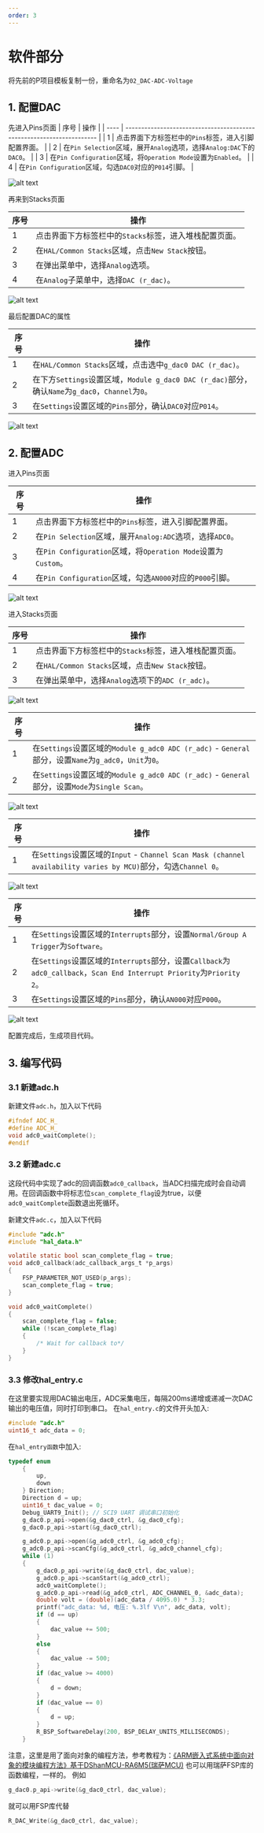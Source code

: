 ```yaml
---
order: 3
---
```


# 软件部分
将先前的P项目模板复制一份，重命名为`02_DAC-ADC-Voltage`
## 1. 配置DAC
先进入Pins页面
| 序号 | 操作                                                                  |
| ---- | --------------------------------------------------------------------- |
| 1    | 点击界面下方标签栏中的`Pins`标签，进入引脚配置界面。                  |
| 2    | 在`Pin Selection`区域，展开`Analog`选项，选择`Analog:DAC`下的`DAC0`。 |
| 3    | 在`Pin Configuration`区域，将`Operation Mode`设置为`Enabled`。        |
| 4    | 在`Pin Configuration`区域，勾选`DAC0`对应的`P014`引脚。               |

![alt text](images/DAC配置1.jpg)

再来到Stacks页面

| 序号 | 操作                                                   |
| ---- | ------------------------------------------------------ |
| 1    | 点击界面下方标签栏中的`Stacks`标签，进入堆栈配置页面。 |
| 2    | 在`HAL/Common Stacks`区域，点击`New Stack`按钮。       |
| 3    | 在弹出菜单中，选择`Analog`选项。                       |
| 4    | 在`Analog`子菜单中，选择`DAC (r_dac)`。                |

![alt text](images/DAC配置2.jpg)

最后配置DAC的属性

| 序号 | 操作                                                                                              |
| ---- | ------------------------------------------------------------------------------------------------- |
| 1    | 在`HAL/Common Stacks`区域，点击选中`g_dac0 DAC (r_dac)`。                                         |
| 2    | 在下方`Settings`设置区域，`Module g_dac0 DAC (r_dac)`部分，确认`Name`为`g_dac0`，`Channel`为`0`。 |
| 3    | 在`Settings`设置区域的`Pins`部分，确认`DAC0`对应`P014`。                                          |

![alt text](images/DAC配置3.jpg)


## 2. 配置ADC
进入Pins页面

| 序号 | 操作                                                          |
| ---- | ------------------------------------------------------------- |
| 1    | 点击界面下方标签栏中的`Pins`标签，进入引脚配置界面。          |
| 2    | 在`Pin Selection`区域，展开`Analog:ADC`选项，选择`ADC0`。     |
| 3    | 在`Pin Configuration`区域，将`Operation Mode`设置为`Custom`。 |
| 4    | 在`Pin Configuration`区域，勾选`AN000`对应的`P000`引脚。      |

![alt text](images/ADC配置1.jpg)

进入Stacks页面

| 序号 | 操作                                                   |
| ---- | ------------------------------------------------------ |
| 1    | 点击界面下方标签栏中的`Stacks`标签，进入堆栈配置页面。 |
| 2    | 在`HAL/Common Stacks`区域，点击`New Stack`按钮。       |
| 3    | 在弹出菜单中，选择`Analog`选项下的`ADC (r_adc)`。      |

![alt text](images/ADC配置2.jpg)

| 序号 | 操作                                                                                                   |
| ---- | ------------------------------------------------------------------------------------------------------ |
| 1    | 在`Settings`设置区域的`Module g_adc0 ADC (r_adc)` - `General`部分，设置`Name`为`g_adc0`，`Unit`为`0`。 |
| 2    | 在`Settings`设置区域的`Module g_adc0 ADC (r_adc)` - `General`部分，设置`Mode`为`Single Scan`。         |

![alt text](images/ADC配置3.jpg)

| 序号 | 操作                                                                                                            |
| ---- | --------------------------------------------------------------------------------------------------------------- |
| 1    | 在`Settings`设置区域的`Input` - `Channel Scan Mask (channel availability varies by MCU)`部分，勾选`Channel 0`。 |

![alt text](images/ADC配置4.jpg)

| 序号 | 操作                                                                                                                   |
| ---- | ---------------------------------------------------------------------------------------------------------------------- |
| 1    | 在`Settings`设置区域的`Interrupts`部分，设置`Normal/Group A Trigger`为`Software`。                                     |
| 2    | 在`Settings`设置区域的`Interrupts`部分，设置`Callback`为`adc0_callback`，`Scan End Interrupt Priority`为`Priority 2`。 |
| 3    | 在`Settings`设置区域的`Pins`部分，确认`AN000`对应`P000`。                                                              |

![alt text](images/ADC配置5.jpg)

配置完成后，生成项目代码。

## 3. 编写代码
### 3.1 新建adc.h
新建文件`adc.h`，加入以下代码
```c
#ifndef ADC_H_
#define ADC_H_
void adc0_waitComplete();
#endif
```

### 3.2 新建adc.c
这段代码中实现了adc的回调函数`adc0_callback`，当ADC扫描完成时会自动调用。在回调函数中将标志位`scan_complete_flag`设为true，以便`adc0_waitComplete`函数退出死循环。

新建文件`adc.c`，加入以下代码
```c
#include "adc.h"
#include "hal_data.h"

volatile static bool scan_complete_flag = true;
void adc0_callback(adc_callback_args_t *p_args)
{
    FSP_PARAMETER_NOT_USED(p_args);
    scan_complete_flag = true;
}

void adc0_waitComplete()
{
    scan_complete_flag = false;
    while (!scan_complete_flag)
    {
        /* Wait for callback to*/
    }
}
```


### 3.3 修改hal_entry.c
在这里要实现用DAC输出电压，ADC采集电压，每隔200ms递增或递减一次DAC输出的电压值，同时打印到串口。
在`hal_entry.c`的文件开头加入:
```c
#include "adc.h"
uint16_t adc_data = 0;
```

在`hal_entry函数`中加入:
```c
typedef enum
    {
        up,
        down
    } Direction;
    Direction d = up;
    uint16_t dac_value = 0;
    Debug_UART9_Init(); // SCI9 UART 调试串口初始化
    g_dac0.p_api->open(&g_dac0_ctrl, &g_dac0_cfg);
    g_dac0.p_api->start(&g_dac0_ctrl);

    g_adc0.p_api->open(&g_adc0_ctrl, &g_adc0_cfg);
    g_adc0.p_api->scanCfg(&g_adc0_ctrl, &g_adc0_channel_cfg);
    while (1)
    {
        g_dac0.p_api->write(&g_dac0_ctrl, dac_value);
        g_adc0.p_api->scanStart(&g_adc0_ctrl);
        adc0_waitComplete();
        g_adc0.p_api->read(&g_adc0_ctrl, ADC_CHANNEL_0, &adc_data);
        double volt = (double)(adc_data / 4095.0) * 3.3;
        printf("adc_data: %d, 电压: %.3lf V\n", adc_data, volt);
        if (d == up)
        {
            dac_value += 500;
        }
        else
        {
            dac_value -= 500;
        }
        if (dac_value >= 4000)
        {
            d = down;
        }
        if (dac_value == 0)
        {
            d = up;
        }
        R_BSP_SoftwareDelay(200, BSP_DELAY_UNITS_MILLISECONDS);
    }
```
注意，这里是用了面向对象的编程方法，参考教程为：[《ARM嵌入式系统中面向对象的模块编程方法》基于DShanMCU-RA6M5(瑞萨MCU)](https://renesas-docs.100ask.net/zh/DShanMCU_RA6M5/object_oriented_module_programming_method_in_ARM_embedded_system/)
也可以用瑞萨FSP库的函数编程，一样的。
例如
```c
g_dac0.p_api->write(&g_dac0_ctrl, dac_value);
```
就可以用FSP库代替
```c
R_DAC_Write(&g_dac0_ctrl, dac_value);
```
